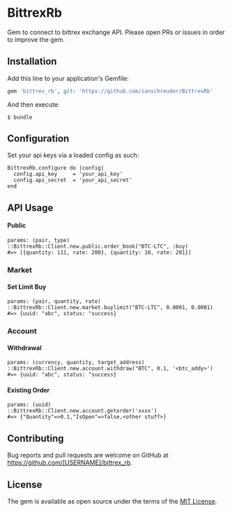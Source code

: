 # BittrexRb
Gem to connect to bittrex exchange API.
Please open PRs or issues in order to improve the gem.

## Installation

Add this line to your application's Gemfile:

```ruby
gem 'bittrex_rb', git: 'https://github.com/ianschreuder/BittrexRb'
```

And then execute:

    $ bundle

## Configuration

Set your api keys via a loaded config as such:
```
BittrexRb.configure do |config|
  config.api_key     = 'your_api_key'
  config.api_secret  = 'your_api_secret'
end
```

## API Usage
#### Public
```
params: (pair, type)
::BittrexRb::Client.new.public.order_book("BTC-LTC", :buy)
#=> [{quantity: 111, rate: 200}, {quantity: 10, rate: 201}]
```

### Market
#### Set Limit Buy
```
params: (pair, quantity, rate)
::BittrexRb::Client.new.market.buylimit("BTC-LTC", 0.0001, 0.0001)
#=> {uuid: "abc", status: "success}
```

### Account
#### Withdrawal
```
params: (currency, quantity, target_address)
::BittrexRb::Client.new.account.withdraw("BTC", 0.1, '<btc_addy>')
#=> {uuid: "abc", status: "success}
```
#### Existing Order
```
params: (uuid)
::BittrexRb::Client.new.account.getorder('xxxx')
#=> {"Quantity"=>0.1,"IsOpen"=>false,<other stuff>}
```


## Contributing

Bug reports and pull requests are welcome on GitHub at https://github.com/[USERNAME]/bittrex_rb.

## License

The gem is available as open source under the terms of the [MIT License](https://opensource.org/licenses/MIT).
